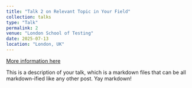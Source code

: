 ```yaml
---
title: "Talk 2 on Relevant Topic in Your Field"
collection: talks
type: "Talk"
permalink: 2
venue: "London School of Testing"
date: 2025-07-13
location: "London, UK"
---
```


[More information here](http://example2.com)

This is a description of your talk, which is a markdown files that can be all markdown-ified like any other post. Yay markdown!
